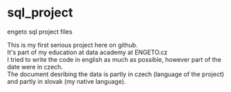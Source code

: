 # sql_project
engeto sql project files

This is my first serious project here on github.  
It's part of my education at data academy at ENGETO.cz  
I tried to write the code in english as much as possible, however part of the date were in czech.  
The document desribing the data is partly in czech (language of the project) and partly in slovak (my native language).
